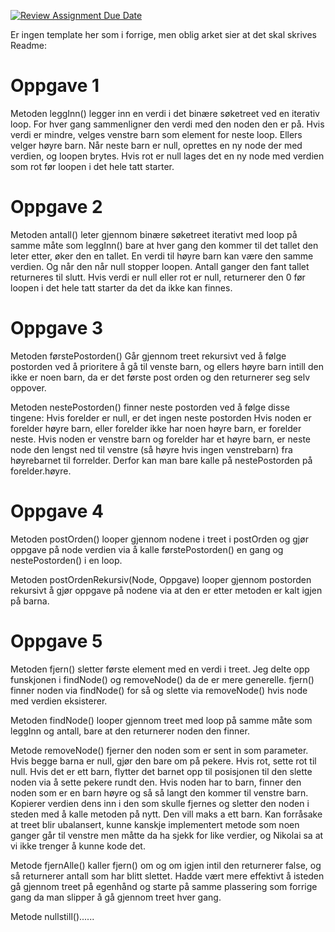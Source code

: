 [![Review Assignment Due Date](https://classroom.github.com/assets/deadline-readme-button-22041afd0340ce965d47ae6ef1cefeee28c7c493a6346c4f15d667ab976d596c.svg)](https://classroom.github.com/a/teLsEufN)

Er ingen template her som i forrige, men oblig arket sier at det skal skrives Readme:

# Oppgave 1
Metoden leggInn() legger inn en verdi i det binære søketreet ved en iterativ loop. For hver gang sammenligner den verdi med den 
noden den er på. Hvis verdi er mindre, velges venstre barn som element for neste loop. Ellers velger høyre barn. 
Når neste barn er null, oprettes en ny node der med verdien, og loopen brytes. Hvis rot er null lages det en ny node med 
verdien som rot før loopen i det hele tatt starter.

# Oppgave 2
Metoden antall() leter gjennom binære søketreet iterativt med loop på samme måte som leggInn() bare at hver gang den 
kommer til det tallet den leter etter, øker den en tallet. En verdi til høyre barn kan være den samme verdien. Og når 
den når null stopper loopen. Antall ganger den fant tallet returneres til slutt.
Hvis verdi er null eller rot er null, returnerer den 0 før loopen i det hele tatt starter da det da ikke kan finnes.

# Oppgave 3
Metoden førstePostorden() Går gjennom treet rekursivt ved å følge postorden ved å prioritere å gå til venste barn, og 
ellers høyre barn intill den ikke er noen barn, da er det første post orden og den returnerer seg selv oppover.

Metoden nestePostorden() finner neste postorden ved å følge disse tingene:
Hvis forelder er null, er det ingen neste postorden
Hvis noden er forelder høyre barn, eller forelder ikke har noen høyre barn, er forelder neste.
Hvis noden er venstre barn og forelder har et høyre barn, er neste node den lengst ned til venstre (så høyre hvis ingen 
venstrebarn) fra høyrebarnet til forrelder. Derfor kan man bare kalle på nestePostorden på forelder.høyre.

# Oppgave 4
Metoden postOrden() looper gjennom nodene i treet i postOrden og gjør oppgave på node verdien via å kalle 
førstePostorden() en gang og nestePostorden() i en loop.

Metoden postOrdenRekursiv(Node, Oppgave) looper gjennom postorden rekursivt å gjør oppgave på nodene via at den er 
etter metoden er kalt igjen på barna. 

# Oppgave 5
Metoden fjern() sletter første element med en verdi i treet. Jeg delte opp funskjonen i findNode() og removeNode() da de 
er mere generelle. fjern() finner noden via findNode() for så og slette via removeNode() hvis node med verdien eksisterer.

Metoden findNode() looper gjennom treet med loop på samme måte som leggInn og antall, bare at den returnerer noden den 
finner.

Metode removeNode() fjerner den noden som er sent in som parameter.
Hvis begge barna er null, gjør den bare om på pekere. Hvis rot, sette rot til null.
Hvis det er ett barn, flytter det barnet opp til posisjonen til den slette noden via å sette pekere rundt den.
Hvis noden har to barn, finner den noden som er en barn høyre og så så langt den kommer til venstre barn. Kopierer 
verdien dens inn i den som skulle fjernes og sletter den noden i steden med å kalle metoden på nytt. Den vill maks a ett 
barn.
Kan forråsake at treet blir ubalansert, kunne kanskje implementert metode som noen ganger går til venstre men måtte da ha 
sjekk for like verdier, og Nikolai sa at vi ikke trenger å kunne kode det.

Metode fjernAlle() kaller fjern() om og om igjen intil den returnerer false, og så returnerer antall som har blitt slettet.
Hadde vært mere effektivt å isteden gå gjennom treet på egenhånd og starte på samme plassering som forrige gang da man 
slipper å gå gjennom treet hver gang.

Metode nullstill()......


